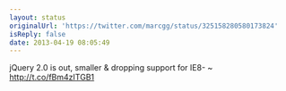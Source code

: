 ```yaml
---
layout: status
originalUrl: 'https://twitter.com/marcgg/status/325158280580173824'
isReply: false
date: 2013-04-19 08:05:49
---
```


jQuery 2.0 is out, smaller &amp; dropping support for IE8- ~ http://t.co/fBm4zITGB1
